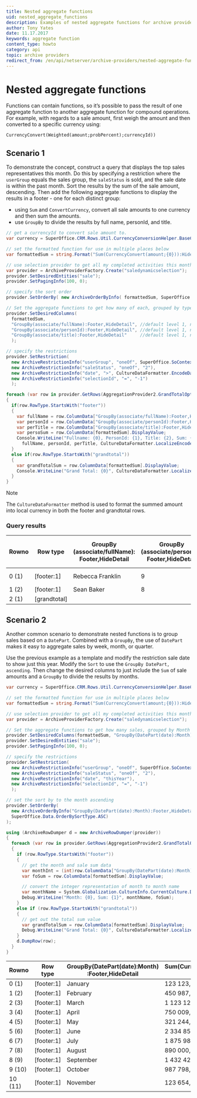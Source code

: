 ```yaml
---
title: Nested aggregate functions
uid: nested_aggregate_functions
description: Examples of nested aggregate functions for archive providers.
author: Tony Yates
date: 11.17.2017
keywords: aggregate function
content_type: howto
category: api
topic: archive providers
redirect_from: /en/api/netserver/archive-providers/nested-aggregate-functions
---
```


# Nested aggregate functions

Functions can contain functions, so it’s possible to pass the result of one aggregate function to another aggregate function for compound operations. For example, with regards to a sale amount, first weigh the amount and then converted to a specific currency using:

`CurrencyConvert(Weighted(amount;probPercent);currencyId))`

## Scenario 1

To demonstrate the concept, construct a query that displays the top sales representatives this month. Do this by specifying a restriction where the `userGroup` equals the sales group, the `saleStatus` is sold, and the sale date is within the past month. Sort the results by the sum of the sale amount, descending. Then add the following aggregate functions to display the results in a footer - one for each distinct group:

* using `Sum` and `ConvertCurrency`, convert all sale amounts to one currency and then sum the amounts.
* use `GroupBy` to divide the results by full name, personId, and title.

```csharp
// get a currencyId to convert sale amount to.
var currency = SuperOffice.CRM.Rows.Util.CurrencyConversionHelper.BaseCurrencyId;

// set the formatted function for use in multiple places below
var formattedSum = string.Format("Sum(CurrencyConvert(amount;{0})):HideDetail", currency);

// use selection provider to get all my completed activities this month
var provider = ArchiveProviderFactory.Create("saledynamicselection");
provider.SetDesiredEntities("sale");
provider.SetPagingInfo(100, 0);

// specify the sort order
provider.SetOrderBy( new ArchiveOrderByInfo( formattedSum, SuperOffice.Data.OrderBySortType.DESC));

// Set the aggregate functions to get how many of each, grouped by type
provider.SetDesiredColumns(
  formattedSum,
  "GroupBy(associate/fullName):Footer,HideDetail", //default level 1, no nesting
  "GroupBy(associate/personId):Footer,HideDetail", //default level 1, no nesting
  "GroupBy(associate/title):Footer,HideDetail"     //default level 1, no nesting
  );

// specify the restrictions
provider.SetRestriction(
  new ArchiveRestrictionInfo("userGroup", "oneOf", SuperOffice.SoContext.CurrentPrincipal.GroupId),
  new ArchiveRestrictionInfo("saleStatus", "oneOf", "2"),
  new ArchiveRestrictionInfo("date", ">", CultureDataFormatter.EncodeDate(DateTime.Now.AddMonths(-1))),
  new ArchiveRestrictionInfo("selectionId", "=", "-1")
  );

foreach (var row in provider.GetRows(AggregationProvider2.GrandTotalOption + "=True"))
{
  if(row.RowType.StartsWith("footer"))
  {
    var fullName = row.ColumnData["GroupBy(associate/fullName):Footer,HideDetail"].DisplayValue;
    var personId = row.ColumnData["GroupBy(associate/personId):Footer,HideDetail"].DisplayValue;
    var perTitle = row.ColumnData["GroupBy(associate/title):Footer,HideDetail"].DisplayValue;
    var persoSum = row.ColumnData[formattedSum].DisplayValue;
    Console.WriteLine("Fullname: {0}, PersonId: {1}, Title: {2}, Sum: {3}",
      fullName, personId, perTitle, CultureDataFormatter.LocalizeEncoded(persoSum));
  }
  else if(row.RowType.StartsWith("grandtotal"))
  {
    var grandTotalSum = row.ColumnData[formattedSum].DisplayValue;
    Console.WriteLine("Grand Total: {0}", CultureDataFormatter.LocalizeEncoded(grandTotalSum));
  }
}
```

> [!NOTE]
> The `CultureDataFormatter` method is used to format the summed amount into local currency in both the footer and grandtotal rows.

### Query results

| Rowno | Row type | GroupBy (associate/fullName): Footer,HideDetail | GroupBy (associate/personId): Footer,HideDetail | GroupBy (associate/title): Footer,HideDetail | Sum (CurrencyConvert (amount;36)): HideDetail |
|---|---|---|---|---|---|
| 0 (1) | \[footer:1\] | Rebecca Franklin | 9| Sales Representative | 1 480 110,00 |
| 1 (2) | \[footer:1\] | Sean Baker | 8 | Tech and Sales | 152 495,00 |
| 2 (1) | \[grandtotal\] | | | | 1 632 605,00 |

## Scenario 2

Another common scenario to demonstrate nested functions is to group sales based on a `DatePart`. Combined with a `GroupBy`, the use of `DatePart` makes it easy to aggregate sales by week, month, or quarter.

Use the previous example as a template and modify the restriction sale date to show just this year. Modify the `Sort` to use the `GroupBy DatePart, ascending`. Then change the desired columns to just include the `Sum` of sale amounts and a `GroupBy` to divide the results by months.

```csharp
var currency = SuperOffice.CRM.Rows.Util.CurrencyConversionHelper.BaseCurrencyId;

// set the formatted function for use in multiple places below
var formattedSum = string.Format("Sum(CurrencyConvert(amount;{0})):HideDetail", currency);

// use selection provider to get all my completed activities this month
var provider = ArchiveProviderFactory.Create("saledynamicselection");

// Set the aggregate functions to get how many sales, grouped by Month
provider.SetDesiredColumns(formattedSum, "GroupBy(DatePart(date):Month):Footer,HideDetail");
provider.SetDesiredEntities("sale");
provider.SetPagingInfo(100, 0);

// specify the restrictions
provider.SetRestriction(
  new ArchiveRestrictionInfo("userGroup", "oneOf", SuperOffice.SoContext.CurrentPrincipal.GroupId),
  new ArchiveRestrictionInfo("saleStatus", "oneOf", "2"),
  new ArchiveRestrictionInfo("date", "thisYear"),
  new ArchiveRestrictionInfo("selectionId", "=", "-1")
  );

// set the sort by to the month ascending
provider.SetOrderBy(
  new ArchiveOrderByInfo("GroupBy(DatePart(date):Month):Footer,HideDetail",
  SuperOffice.Data.OrderBySortType.ASC)
);

using (ArchiveRowDumper d = new ArchiveRowDumper(provider))
{
  foreach (var row in provider.GetRows(AggregationProvider2.GrandTotalOption + "=True"))
  {
    if (row.RowType.StartsWith("footer"))
    {
      // get the month and sale sum data
      var monthInt = (int)row.ColumnData["GroupBy(DatePart(date):Month):Footer,HideDetail"].RawValue;
      var foSum = row.ColumnData[formattedSum].DisplayValue;

      // convert the integer representation of month to month name
      var monthName = System.Globalization.CultureInfo.CurrentCulture.DateTimeFormat.GetMonthName(monthInt);
      Debug.WriteLine("Month: {0}, Sum: {1}", monthName, foSum);
    }
    else if (row.RowType.StartsWith("grandtotal"))
    {
      // get out the total sum value
      var grandTotalSum = row.ColumnData[formattedSum].DisplayValue;
      Debug.WriteLine("Grand Total: {0}", CultureDataFormatter.LocalizeEncoded((grandTotalSum)));
    }
    d.DumpRow(row);
  }
}
```

| Rowno | Row type | GroupBy(DatePart(date):Month) :Footer,HideDetail | Sum(CurrencyConvert(amount;36)) :HideDetail |
|---|---|---|---|
| 0 (1) | \[footer:1\] | January | 123 123,00 |
| 1 (2) | \[footer:1\] | February | 450 987,00 |
| 2 (3) | \[footer:1\] | March | 1 123 123,00 |
| 3 (4) | \[footer:1\] | April | 750 009,00 |
| 4 (5) | \[footer:1\] | May | 321 244,99 |
| 5 (6) | \[footer:1\] | June | 2 334 854,00 |
| 6 (7) | \[footer:1\] | July | 1 875 987,00 |
| 7 (8) | \[footer:1\] | August | 890 000,00 |
| 8 (9) | \[footer:1\] | September | 1 432 423,00 |
| 9 (10) | \[footer:1\] | October | 987 798,00 |
| 10 (11) | \[footer:1\] | November | 123 654,00 |
